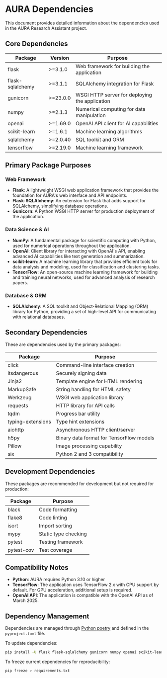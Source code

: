 # AURA Dependencies

This document provides detailed information about the dependencies used in the AURA Research Assistant project.

## Core Dependencies

| Package | Version | Purpose |
|---------|---------|---------|
| flask | >=3.1.0 | Web framework for building the application |
| flask-sqlalchemy | >=3.1.1 | SQLAlchemy integration for Flask |
| gunicorn | >=23.0.0 | WSGI HTTP server for deploying the application |
| numpy | >=2.1.3 | Numerical computing for data manipulation |
| openai | >=1.69.0 | OpenAI API client for AI capabilities |
| scikit-learn | >=1.6.1 | Machine learning algorithms |
| sqlalchemy | >=2.0.40 | SQL toolkit and ORM |
| tensorflow | >=2.19.0 | Machine learning framework |

## Primary Package Purposes

### Web Framework

- **Flask**: A lightweight WSGI web application framework that provides the foundation for AURA's web interface and API endpoints.
- **Flask-SQLAlchemy**: An extension for Flask that adds support for SQLAlchemy, simplifying database operations.
- **Gunicorn**: A Python WSGI HTTP server for production deployment of the application.

### Data Science & AI

- **NumPy**: A fundamental package for scientific computing with Python, used for numerical operations throughout the application.
- **OpenAI**: Client library for interacting with OpenAI's API, enabling advanced AI capabilities like text generation and summarization.
- **scikit-learn**: A machine learning library that provides efficient tools for data analysis and modeling, used for classification and clustering tasks.
- **TensorFlow**: An open-source machine learning framework for building and training neural networks, used for advanced analysis of research papers.

### Database & ORM

- **SQLAlchemy**: A SQL toolkit and Object-Relational Mapping (ORM) library for Python, providing a set of high-level API for communicating with relational databases.

## Secondary Dependencies

These are dependencies used by the primary packages:

| Package | Purpose |
|---------|---------|
| click | Command-line interface creation |
| itsdangerous | Securely signing data |
| Jinja2 | Template engine for HTML rendering |
| MarkupSafe | String handling for HTML safety |
| Werkzeug | WSGI web application library |
| requests | HTTP library for API calls |
| tqdm | Progress bar utility |
| typing-extensions | Type hint extensions |
| aiohttp | Asynchronous HTTP client/server |
| h5py | Binary data format for TensorFlow models |
| Pillow | Image processing capability |
| six | Python 2 and 3 compatibility |

## Development Dependencies

These packages are recommended for development but not required for production:

| Package | Purpose |
|---------|---------|
| black | Code formatting |
| flake8 | Code linting |
| isort | Import sorting |
| mypy | Static type checking |
| pytest | Testing framework |
| pytest-cov | Test coverage |

## Compatibility Notes

- **Python**: AURA requires Python 3.10 or higher
- **TensorFlow**: The application uses TensorFlow 2.x with CPU support by default. For GPU acceleration, additional setup is required.
- **OpenAI API**: The application is compatible with the OpenAI API as of March 2025.

## Dependency Management

Dependencies are managed through [Python poetry](https://python-poetry.org/) and defined in the `pyproject.toml` file.

To update dependencies:

```bash
pip install -U flask flask-sqlalchemy gunicorn numpy openai scikit-learn sqlalchemy tensorflow
```

To freeze current dependencies for reproducibility:

```bash
pip freeze > requirements.txt
```